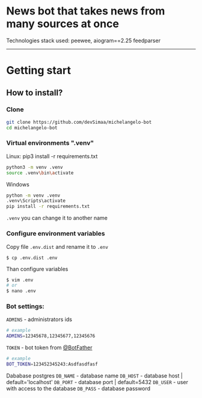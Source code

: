# News bot that takes news from many sources at once

Technologies stack used: 
    peewee, 
    aiogram==2.25
    feedparser



<hr>

# Getting start
## How to install?
### Clone

```bash
git clone https://github.com/devSimaa/michelangelo-bot
cd michelangelo-bot
```
### Virtual environments ".venv"

Linux:
pip3 install -r requirements.txt
```bash
python3 -m venv .venv
source .venv\bin\activate
```
Windows
```bash
python -m venv .venv
.venv\Scripts\activate
pip install -r requirements.txt
```
`.venv` you can change it to another name


### Configure environment variables
Copy file `.env.dist` and rename it to `.env`
```
$ cp .env.dist .env
```
Than configure variables
```bash
$ vim .env
# or 
$ nano .env
```
### Bot settings:

`ADMINS` - administrators ids
```bash
# example
ADMINS=12345678,12345677,12345676

```
`TOKEN` - bot token from [@BotFather](https://t.me/BotFather)
```bash
# example
BOT_TOKEN=123452345243:Asdfasdfasf
```
Dababase postgres
`DB_NAME` - database name
`DB_HOST` - database host | default='localhost'
`DB_PORT` - database port | default=5432
`DB_USER` - user with access to the database
`DB_PASS` - database password
